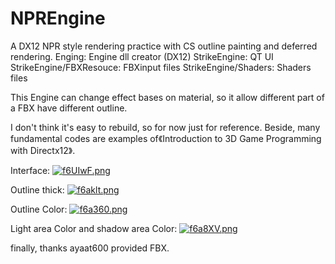 # NPREngine
A DX12 NPR style rendering practice with CS outline painting and deferred rendering.
Enging: Engine dll creator (DX12) 
StrikeEngine: QT UI
StrikeEngine/FBXResouce: FBXinput files
StrikeEngine/Shaders: Shaders files

This Engine can change effect bases on material, so it allow different part of a FBX have different outline.

I don't think it's easy to rebuild, so for now just for reference.
Beside, many fundamental codes are examples of《Introduction to 3D Game Programming with Directx12》.

Interface:
<a href="https://imgtu.com/i/f6UIwF"><img src="https://z3.ax1x.com/2021/08/14/f6UIwF.png" alt="f6UIwF.png" border="0"></a>

 
Outline thick:
<a href="https://imgtu.com/i/f6aklt"><img src="https://z3.ax1x.com/2021/08/14/f6aklt.png" alt="f6aklt.png" border="0"></a>



Outline Color:
 <a href="https://imgtu.com/i/f6a360"><img src="https://z3.ax1x.com/2021/08/14/f6a360.png" alt="f6a360.png" border="0"></a>



Light area Color and shadow area Color:
<a href="https://imgtu.com/i/f6a8XV"><img src="https://z3.ax1x.com/2021/08/14/f6a8XV.png" alt="f6a8XV.png" border="0"></a>


finally, thanks ayaat600 provided FBX.
 
